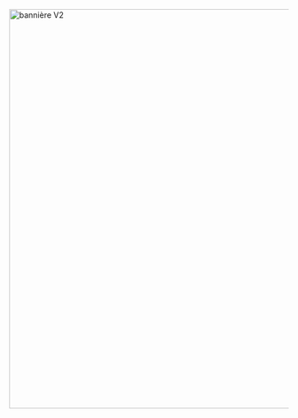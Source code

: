 <img width="1280" height="720" alt="bannière V2" src="https://github.com/user-attachments/assets/e7b8dd1f-51ed-4db9-9e6c-dac0ff93f7f1" />
